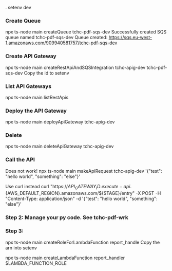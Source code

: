 . setenv dev

### Create Queue

npx ts-node main createQueue tchc-pdf-sqs-dev
Successfully created SQS queue named tchc-pdf-sqs-dev
Queue created: https://sqs.eu-west-1.amazonaws.com/909940581757/tchc-pdf-sqs-dev

### Create API Gateway

npx ts-node main createRestApiAndSQSIntegration tchc-apig-dev tchc-pdf-sqs-dev
Copy the id to setenv

### List API Gateways

npx ts-node main listRestApis

### Deploy the API Gateway

npx ts-node main deployApiGateway tchc-apig-dev

### Delete

npx ts-node main deleteApiGateway tchc-apig-dev

### Call the API

Does not work!
npx ts-node main makeApiRequest tchc-apig-dev '{"test": "hello world", "something": "else"}'

Use curl instead
curl "https://${API_GATEWAY_ID}.execute-api.${AWS_DEFAULT_REGION}.amazonaws.com/${STAGE}/entry" -X POST -H "Content-Type: application/json" -d '{"test": "hello world", "something": "else"}'

### Step 2: Manage your py code. See tchc-pdf-wrk

### Step 3:

npx ts-node main createRoleForLambdaFunction report_handle
Copy the arn into setenv

npx ts-node main createLambdaFunction report_handler $LAMBDA_FUNCTION_ROLE
